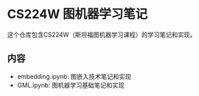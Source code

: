 # CS224W 图机器学习笔记

这个仓库包含CS224W（斯坦福图机器学习课程）的学习笔记和实现。

## 内容

- embedding.ipynb: 图嵌入技术笔记和实现
- GML.ipynb: 图机器学习基础笔记和实现
